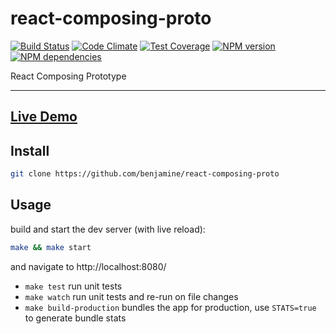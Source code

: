 react-composing-proto
====
[![Build Status](https://secure.travis-ci.org/benjamine/react-composing-proto.svg)](http://travis-ci.org/benjamine/react-composing-proto)
[![Code Climate](https://codeclimate.com/github/benjamine/react-composing-proto/badges/gpa.svg)](https://codeclimate.com/github/benjamine/react-composing-proto)
[![Test Coverage](https://codeclimate.com/github/benjamine/react-composing-proto/badges/coverage.svg)](https://codeclimate.com/github/benjamine/react-composing-proto)
[![NPM version](https://badge.fury.io/js/react-composing-proto.svg)](http://badge.fury.io/js/react-composing-proto)
[![NPM dependencies](https://david-dm.org/benjamine/react-composing-proto.svg)](https://david-dm.org/benjamine/react-composing-proto)


React Composing Prototype

-----
**[Live Demo](https://benjamine.github.io/react-composing-proto/)**
-----

Install
-------
``` sh
git clone https://github.com/benjamine/react-composing-proto
```

Usage
-----
build and start the dev server (with live reload):
``` sh
make && make start
```
and navigate to http://localhost:8080/

- `make test` run unit tests
- `make watch` run unit tests and re-run on file changes
- `make build-production` bundles the app for production, use `STATS=true` to generate bundle stats

